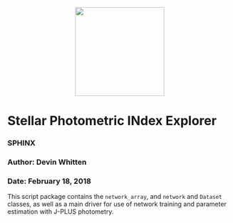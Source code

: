 <p align='center'>
<a href="http://tinypic.com?ref=2j68ln5" target="_blank"><img src="http://i64.tinypic.com/2j68ln5.png" border="0" width="200"></a>
</p>


# Stellar Photometric INdex Explorer
### SPHINX
### Author: Devin Whitten
### Date: February 18, 2018

This script package contains the ``network_array``, and ``network`` and ``Dataset`` classes, as well as a main driver for use of network training and parameter estimation with J-PLUS photometry.
